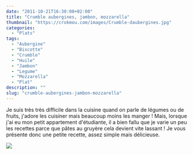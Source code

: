 ```yaml
---
date: "2011-10-21T16:30:00+02:00"
title: "Crumble aubergines, jambon, mozzarella"
thumbnail: "https://crokmou.com/images/Crumble-daubergines.jpg"
categories:
  - "Plats"
tags:
  - "Aubergine"
  - "Biscotte"
  - "Crumble"
  - "Huile"
  - "Jambon"
  - "Legume"
  - "Mozzarella"
  - "Plat"
description: ""
slug: "crumble-aubergines-jambon-mozzarella"
---
```


Je suis très très difficile dans la cuisine quand on parle de légumes ou de fruits, j'adore les cuisiner mais beaucoup moins les manger ! Mais, lorsque j'ai eu mon petit appartement d'étudiante, il a bien fallu que je varie un peu les recettes parce que pâtes au gruyère cela devient vite lassant ! Je vous présente donc une petite recette, assez simple mais délicieuse.

[![](http://3.bp.blogspot.com/-n31q1S2A5Us/TqmZa5lZlTI/AAAAAAAAA_0/ZlfiHaV95T0/s640/crumble+aubergine.jpg)](http://3.bp.blogspot.com/-n31q1S2A5Us/TqmZa5lZlTI/AAAAAAAAA_0/ZlfiHaV95T0/s1600/crumble+aubergine.jpg)

 